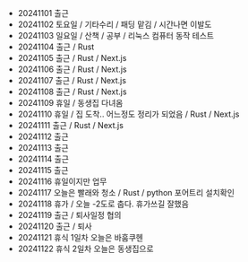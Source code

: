 - 20241101 출근
- 20241102 토요일 / 기타수리 / 패딩 맡김 / 시간나면 이발도
- 20241103 일요일 / 산책 / 공부 / 리눅스 컴퓨터 동작 테스트
- 20241104 출근 / Rust
- 20241105 출근 / Rust / Next.js
- 20241106 출근 / Rust / Next.js
- 20241107 출근 / Rust / Next.js
- 20241108 출근 / Rust / Next.js
- 20241109 휴일 / 동생집 다녀옴
- 20241110 휴일 / 집 도착.. 어느정도 정리가 되었음 / Rust / Next.js
- 20241111 출근 / Rust / Next.js
- 20241112 출근
- 20241113 출근
- 20241114 출근
- 20241115 출근
- 20241116 휴일이지만 업무
- 20241117 오늘은 빨래와 청소 / Rust / python 포어트리 설치확인
- 20241118 휴가 / 오늘 -2도로 춥다. 휴가쓰길 잘했음
- 20241119 출근 / 퇴사일정 협의
- 20241120 출근 / 퇴사
- 20241121 휴식 1일차 오늘은 바훔쿠헨
- 20241122 휴식 2일차 오늘은 동생집으로
